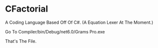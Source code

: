 # CFactorial
A Coding Language Based Off Of C#.
(A Equation Lexer At The Moment.)

Go To Compiler/bin/Debug/net6.0/Grams Pro.exe

That's The File.
